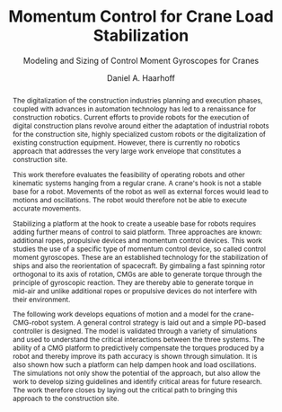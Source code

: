---
title: Momentum Control for Crane Load Stabilization
author: Daniel A. Haarhoff
born: Dachau
subtitle: Modeling and Sizing of Control Moment Gyroscopes for Cranes
facultyblurb: Von der Fakultät für Architektur der Rheinisch-Westfälischen Technischen Hochschule Aachen zur Erlangung des akademischen Grades einer Doktorin bzw. eines Doktors der Ingenieurwissenschaften genehmigte Dissertation.
bestanden: true
examdate: 13. Juli 2021
berichter1: Univ.-Prof. Dr. techn. Sigrid Brell-Cokcan
berichter2: Univ.-Prof. Dr.-Ing. Robert Schmitt
abstract: |
  The digitalization of the construction industries planning and execution phases, coupled with advances in automation technology has led to a renaissance for construction robotics.
  Current efforts to provide robots for the execution of digital construction plans revolve around either the adaptation of industrial robots for the construction site, highly specialized custom robots or the digitalization of existing construction equipment.
  However, there is currently no robotics approach that addresses the very large work envelope that constitutes a construction site.

  This work therefore evaluates the feasibility of operating robots and other kinematic systems hanging from a regular crane.
  A crane's hook is not a stable base for a robot.
  Movements of the robot as well as external forces would lead to motions and oscillations.
  The robot would therefore not be able to execute accurate movements.

  Stabilizing a platform at the hook to create a useable base for robots requires adding further means of control to said platform.
  Three approaches are known: additional ropes, propulsive devices and momentum control devices.
  This work studies the use of a specific type of momentum control device, so called control moment gyroscopes.
  These are an established technology for the stabilization of ships and also the reorientation of spacecraft.
  By gimbaling a fast spinning rotor orthogonal to its axis of rotation, CMGs are able to generate torque through the principle of gyroscopic reaction.
  They are thereby able to generate torque in mid-air and unlike additional ropes or propulsive devices do not interfere with their environment.

  The following work develops equations of motion and a model for the crane-CMG-robot system.
  A general control strategy is laid out and a simple PD-based controller is designed.
  The model is validated through a variety of simulations and used to understand the critical interactions between the three systems.
  The ability of a CMG platform to predictively compensate the torques produced by a robot and thereby improve its path accuracy is shown through simulation.
  It is also shown how such a platform can help dampen hook and load oscillations.
  The simulations not only show the potential of the approach, but also allow the work to develop sizing guidelines and identify critical areas for future research.
  The work therefore closes by laying out the critical path to bringing this approach to the construction site.

abstractde: |
  Die Digitalisierung der Planungs- und Ausführungsphasen der Bauindustrie sowie Fortschritte in der Automatisierungstechnik haben zu einer Renaissance der Baurobotik geführt.
  Die aktuellen Bemühungen zur Bereitstellung von Robotern für die Ausführung digitaler Baupläne drehen sich entweder um die Anpassung von Industrierobotern für die Baustelle, hochspezialisierte Sonderroboter oder die Digitalisierung bestehender Baumaschinen.
  Was derzeit fehlt, ist ein Robotikansatz, der den sehr großen Arbeitsraum der Baustelle berücksichtigt.

  Der Haken eines Krans ist keine stabile Basis für einen Roboter.
  Bewegungen des Roboters sowie äußere Kräfte führen zu ungewollten Bewegungen und Oszillationen.
  Der Roboter kann daher keine genauen Bewegungen ausführen.

  Die Stabilisierung einer Plattform am Haken, um eine brauchbare Basis für Roboter zu schaffen, erfordert das Hinzufügen weiterer Kontrollmöglichkeiten zu dieser Plattform.
  Drei Ansätze sind bekannt: zusätzliche Seile, Propellervorrichtungen und Vorrichtungen zur Momentensteuerung.  In dieser Arbeit wird die Verwendung eines bestimmten Typs von Momentensteuergeräten, so genannter Kontrolmomentgyroskope, untersucht.
  Diese sind eine etablierte Technologie für die Stabilisierung von Schiffen und die Orientierung von Raumfahrzeugen.
  Durch die Verkippung eines sich schnell drehenden Rotors orthogonal zu seiner Drehachse sind CMGs in der Lage, durch das Prinzip der gyroskopischen Reaktion Drehmoment zu erzeugen.
  Dadurch können sie Drehmomente erzeugen ohne sich abstoßen zu müssen und im Gegensatz zu zusaetzlichen Seilen oder Propellern beinflussen sie nicht ihre Umgebung.

  Die folgende Arbeit entwickelt Bewegungsgleichungen und ein Modell für das Kran-CMG-Roboter-System.
  Durch eine Reihe von Simulationen wird dieses Modell validiert und verwendet, um die kritischen Wechselwirkungen zwischen den drei Systemen zu verstehen.
  Die Fähigkeit einer CMG-Plattform, die von einem Roboter erzeugten Drehmomente prädiktiv zu kompensieren und dadurch die Bahngenauigkeit zu verbessern, wird mittels einer Simulation gezeigt.
  Es wird zudem gezeigt, wie eine solche Plattform dazu beitragen kann, sowohl Haken- als auch Lastschwingungen zu dämpfen.
  Die Simulationen zeigen nicht nur das Potenzial des Ansatzes, sondern ermöglichen es auch, Dimensionierungsrichtlinien zu entwickeln und kritische Bereiche für die zukünftige Forschung zu identifizieren.
  Die Arbeit schließt daher mit der Ausarbeitung eines kritischen Pfades, um diesen Ansatz auf die Baustelle zu bringen.
bibliography: [./bibliography.yaml]
link-citations: true
linkReferences: true
documentclass: scrbook
fontsize: 11pt
papersize: a4
classoption:
- twoside
- openright
- toc=flat
---